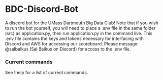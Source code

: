 # BDC-Discord-Bot
A discord bot for the UMass Dartmouth Big Data Club! Note that if you wish to run the bot yourself, you will need to place a .env file in the same folder (src) as application.py, then run application.py in the command live. This .env file contains the keys and tokens necessary for interfacing with Discord and AWS for accessing our scoreboard. Please message @salbalkus (Sal Balkus on Discord) for access to the .env file.

### Current commands ###

See !help for a list of current commands.
